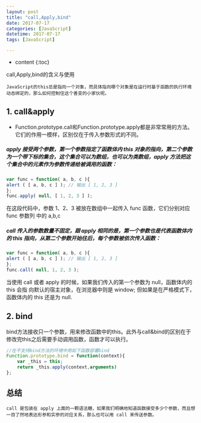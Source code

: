 ```yaml
---
layout: post
title: "call,Apply,bind"
date: 2017-07-17
categories: [JavaScript]
datetime: 2017-07-17
tags: [JavaScript]

---
```


* content
{:toc}

call,Apply,bind的含义与使用
<!-- more -->

``JavaScript的this总是指向一个对象，而具体指向哪个对象是在运行时基于函数的执行环境动态绑定的，那么如何控制住这个善变的小家伙呢。``

## 1. call&apply
    
- Function.prototype.call和Function.prototype.apply都是非常常用的方法。它们的作用一模样，区别仅在于传入参数形式的不同。

##### apply 接受两个参数，第一个参数指定了函数体内 this 对象的指向，第二个参数为一个带下标的集合，这个集合可以为数组，也可以为类数组，apply 方法把这个集合中的元素作为参数传递给被调用的函数： 
```js
var func = function( a, b, c ){ 
alert ( [ a, b, c ] ); // 输出 [ 1, 2, 3 ] 
}; 
func.apply( null, [ 1, 2, 3 ] ); 
```
在这段代码中，参数 1、2、3 被放在数组中一起传入 func 函数，它们分别对应 func 参数列
中的 a,b,c

##### call 传入的参数数量不固定，跟 apply 相同的是，第一个参数也是代表函数体内的 this 指向，从第二个参数开始往后，每个参数被依次传入函数：
```js
var func = function( a, b, c ){ 
alert ( [ a, b, c ] ); // 输出 [ 1, 2, 3 ] 
}; 
func.call( null, 1, 2, 3 ); 
```
当使用 call 或者 apply 的时候，如果我们传入的第一个参数为 null，函数体内的 this 会指
向默认的宿主对象，在浏览器中则是 window; 但如果是在严格模式下，函数体内的 this 还是为 null.


## 2. bind
    
bind方法接收只一个参数，用来修改函数中的this。此外与call&bind的区别在于修改完this之后需要手动调用函数，函数才可以执行。

```js
//在不支持bind方法的环境中用如下函数部署bind
Function.prototype.bind = function(context){
    var _this = this;
    return _this.apply(context,arguments)
};
```

## 总结
``call 是包装在 apply 上面的一颗语法糖，如果我们明确地知道函数接受多少个参数，而且想
一目了然地表达形参和实参的对应关系，那么也可以用 call 来传送参数。``
